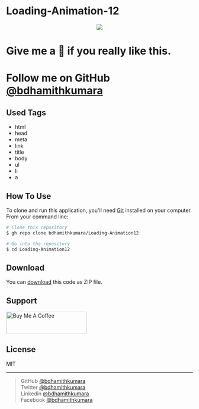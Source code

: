 # Loading-Animation-12

<div align="center">
<img src="https://media.giphy.com/media/L8XtExgBtrKH4HCNN6/giphy.gif" />

</div>

<h1>Give me a 🌟 if you really like this.</h1>
<h1>Follow me on GitHub <a href="https://github.com/bdhamithkumara">@bdhamithkumara</a></h1>


## Used Tags

* html
* head
* meta
* link
* title
* body
* ul
* li
* a

## How To Use

To clone and run this application, you'll need [Git](https://git-scm.com) installed on your computer. From your command line:

```bash
# Clone this repository
$ gh repo clone bdhamithkumara/Loading-Animation12

# Go into the repository
$ cd Loading-Animation12

```

## Download

You can [download](https://github.com/bdhamithkumara/Loading-Animation12/archive/refs/heads/master.zip) this code as ZIP file.

## Support

<a href="https://www.buymeacoffee.com/bdhamithkumara" target="_blank"><img src="https://cdn.buymeacoffee.com/buttons/v2/default-yellow.png" alt="Buy Me A Coffee" style="height: 60px !important;width: 217px !important;" ></a>

## License

MIT

---

>
> GitHub [@bdhamithkumara](https://github.com/bdhamithkumara) </br>
> Twitter [@bdhamithkumara](https://twitter.com/bdhamithkumara) </br>
> Linkedin [@bdhamithkumara](https://www.linkedin.com/in/bdhamithkumara) </br>
> Facebook [@bdhamithkumara](https://www.facebook.com/bdhamithkumara) 
